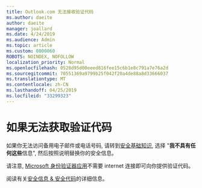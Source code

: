 ```yaml
---
title: Outlook.com 无法接收验证代码
ms.author: daeite
author: daeite
manager: joallard
ms.date: 4/24/2019
ms.audience: Admin
ms.topic: article
ms.custom: 8000060
ROBOTS: NOINDEX, NOFOLLOW
localization_priority: Normal
ms.openlocfilehash: 0528d95d00eeed816fee15c6b1e8c791a7e76a2d
ms.sourcegitcommit: 70551369a9799b25f042f20a4de88a8d33666037
ms.translationtype: MT
ms.contentlocale: zh-CN
ms.lasthandoff: 04/25/2019
ms.locfileid: "33299323"
---
```

# <a name="if-you-cant-get-verification-codes"></a>如果无法获取验证代码

如果你无法访问备用电子邮件或电话号码, 请转到[安全基础知识](https://account.microsoft.com/security), 选择 "**我不具有任何这些**信息", 然后按照说明替换你的安全信息。

请注意, [Microsoft 身份验证器应用](https://go.microsoft.com/fwlink/?linkid=2016117)不需要 internet 连接即可向你提供验证代码。

阅读有关[安全信息 & 安全代码](https://support.microsoft.com/help/12428/)的详细信息。